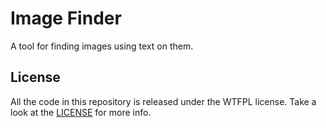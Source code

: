 # Image Finder

A tool for finding images using text on them.

## License
All the code in this repository is released under the WTFPL license. Take a look at the [LICENSE](LICENSE) for more info.
